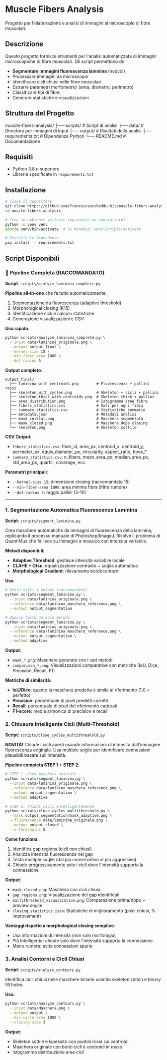 # Muscle Fibers Analysis

Progetto per l'elaborazione e analisi di immagini al microscopio di fibre muscolari.

## Descrizione

Questo progetto fornisce strumenti per l'analisi automatizzata di immagini microscopiche di fibre muscolari. Gli script permettono di:

- **Segmentare immagini fluorescenza laminina** (nuovo!)
- Processare immagini da microscopio
- Identificare cicli chiusi nelle fibre muscolari
- Estrarre parametri morfometrici (area, diametro, perimetro)
- Classificare tipi di fibre
- Generare statistiche e visualizzazioni

## Struttura del Progetto

muscle-fibers-analysis/ ├── scripts/ # Script di analisi ├── data/ # Directory per immagini di input ├── output/ # Risultati delle analisi ├── requirements.txt # Dipendenze Python └── README.md # Documentazione


## Requisiti

- Python 3.8 o superiore
- Librerie specificate in `requirements.txt`

## Installazione

```bash
# Clona il repository
git clone https://github.com/francescauccheddu-bit/muscle-fibers-analysis.git
cd muscle-fibers-analysis

# Crea un ambiente virtuale (opzionale ma consigliato)
python -m venv venv
source venv/bin/activate  # Su Windows: venv\Scripts\activate

# Installa le dipendenze
pip install -r requirements.txt
```

## Script Disponibili

### 🚀 Pipeline Completa (RACCOMANDATO)

**Script**: `scripts/analyze_laminina_complete.py`

**Pipeline all-in-one** che fa tutto automaticamente:
1. Segmentazione da fluorescenza (adaptive threshold)
2. Morphological closing (K15)
3. Identificazione cicli e calcolo statistiche
4. Generazione visualizzazioni e CSV

**Uso rapido**:
```bash
python scripts/analyze_laminina_complete.py \
  --input data/laminina_originale.png \
  --output output_final \
  --kernel-size 15 \
  --min-fiber-area 1000 \
  --dot-radius 5
```

**Output completo**:
```
output_final/
  ├── laminina_with_centroids.png        # Fluorescenza + pallini rossi
  ├── skeleton_with_cycles.png           # Skeleton + cicli + pallini
  ├── skeleton_thick_with_centroids.png  # Skeleton thick + pallini
  ├── area_distribution.png              # Istogramma aree fibre
  ├── fibers_statistics.csv              # Dati per ogni fibra
  ├── summary_statistics.csv             # Statistiche sommarie
  ├── metadata.json                      # Metadati analisi
  ├── mask_initial.png                   # Maschera segmentata
  ├── mask_closed.png                    # Maschera dopo closing
  └── skeleton.png                       # Skeleton sottile
```

**CSV Output**:
- `fibers_statistics.csv`: fiber_id, area_px, centroid_x, centroid_y, perimeter_px, equiv_diameter_px, circularity, aspect_ratio, bbox_*
- `summary_statistics.csv`: n_fibers, mean_area_px, median_area_px, std_area_px, quartili, coverage, ecc.

**Parametri principali**:
- `--kernel-size 15`: dimensione closing (raccomandato 15)
- `--min-fiber-area 1000`: area minima fibra (filtra rumore)
- `--dot-radius 5`: raggio pallini (3-10)

---

### 1. Segmentazione Automatica Fluorescenza Laminina

**Script**: `scripts/segment_laminina.py`

Crea maschere automatiche da immagini di fluorescenza della laminina, replicando il processo manuale di Photoshop/ImageJ. Risolve il problema di QuantiMus che fallisce su immagini a mosaico con intensità variabile.

**Metodi disponibili**:
- **Adaptive Threshold**: gestisce intensità variabile locale
- **CLAHE + Otsu**: equalizzazione contrasto + soglia automatica
- **Morphological Gradient**: rilevamento bordi/contorni

**Uso**:
```bash
# Testa tutti i metodi (raccomandato)
python scripts/segment_laminina.py \
  --input data/laminina_originale.png \
  --reference data/laminina_maschera_reference.png \
  --output output_segmentation

# Oppure testa un solo metodo
python scripts/segment_laminina.py \
  --input data/laminina_originale.png \
  --reference data/laminina_maschera_reference.png \
  --output output_segmentation \
  --method adaptive
```

**Output**:
- `mask_*.png`: Maschere generate con i vari metodi
- `comparison_*.png`: Visualizzazioni comparative con metriche (IoU, Dice, Precision, Recall, F1)

**Metriche di similarità**:
- **IoU/Dice**: quanto la maschera predetta è simile al riferimento (1.0 = perfetto)
- **Precision**: percentuale di pixel predetti corretti
- **Recall**: percentuale di pixel del riferimento catturati
- **F1-score**: media armonica di precision e recall

### 2. Chiusura Intelligente Cicli (Multi-Threshold)

**Script**: `scripts/close_cycles_multithreshold.py`

**NOVITÀ!** Chiude i cicli aperti usando informazioni di intensità dall'immagine fluorescenza originale. Usa multiple soglie per identificare connessioni plausibili basate sull'intensità.

**Pipeline completa STEP 1 + STEP 2**:
```bash
# STEP 1: Crea maschera iniziale
python scripts/segment_laminina.py \
  --input data/laminina_originale.png \
  --reference data/laminina_maschera_reference.png \
  --output output_segmentation \
  --method adaptive

# STEP 2: Chiudi cicli intelligentemente
python scripts/close_cycles_multithreshold.py \
  --mask output_segmentation/mask_adaptive.png \
  --fluorescence data/laminina_originale.png \
  --output output_closed \
  --n-thresholds 5
```

**Come funziona**:
1. Identifica gap regions (cicli non chiusi)
2. Analizza intensità fluorescenza nei gap
3. Testa multiple soglie (dal più conservativo al più aggressivo)
4. Chiude progressivamente solo i cicli dove l'intensità supporta la connessione

**Output**:
- `mask_closed.png`: Maschera con cicli chiusi
- `gap_regions.png`: Visualizzazione dei gap identificati
- `multithreshold_visualization.png`: Comparazione prima/dopo + preview soglie
- `closing_statistics.json`: Statistiche di miglioramento (pixel chiusi, % improvement)

**Vantaggi rispetto a morphological closing semplice**:
- Usa informazioni di intensità (non solo morfologia)
- Più intelligente: chiude solo dove l'intensità supporta la connessione
- Meno rumore: evita connessioni spurie

### 3. Analisi Contorni e Cicli Chiusi

**Script**: `scripts/analyze_contours.py`

Identifica cicli chiusi nelle maschere binarie usando skeletonization e binary fill holes.

**Uso**:
```bash
python scripts/analyze_contours.py \
  --input data/Maschera.png \
  --output output \
  --min-cycle-area 1000 \
  --closing-size 3
```

**Output**:
- Skeleton sottile e ispessito con puntini rossi sui centroidi
- Maschera originale con bordi cicli e centroidi in rosso
- Istogramma distribuzione aree cicli